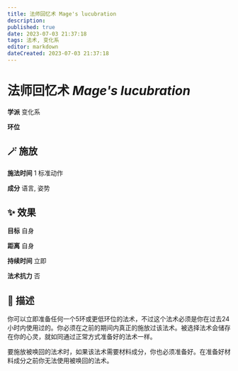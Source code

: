 ```yaml
---
title: 法师回忆术 Mage's lucubration
description: 
published: true
date: 2023-07-03 21:37:18
tags: 法术, 变化系
editor: markdown
dateCreated: 2023-07-03 21:37:18
---
```


# **法师回忆术** *Mage's lucubration*

**学派** 变化系 

**环位** 

## 🪄 施放

**施法时间** 1 标准动作

**成分** 语言, 姿势

## ✨ 效果 

**目标** 自身 

**距离** 自身  

**持续时间** 立即 

**法术抗力** 否

## 📖 描述

你可以立即准备任何一个5环或更低环位的法术，不过这个法术必须是你在过去24小时内使用过的。你必须在之前的期间内真正的施放过该法术。被选择法术会储存在你的心灵，就如同通过正常方式准备好的法术一样。

要施放被唤回的法术时，如果该法术需要材料成分，你也必须准备好。在准备好材料成分之前你无法使用被唤回的法术。
    